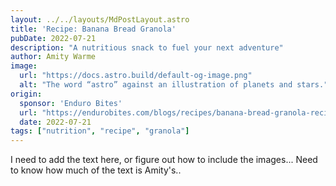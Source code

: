 ```yaml
---
layout: ../../layouts/MdPostLayout.astro
title: 'Recipe: Banana Bread Granola'
pubDate: 2022-07-21
description: "A nutritious snack to fuel your next adventure"
author: Amity Warme
image: 
  url: "https://docs.astro.build/default-og-image.png"
  alt: "The word “astro” against an illustration of planets and stars."
origin: 
  sponsor: 'Enduro Bites'
  url: "https://endurobites.com/blogs/recipes/banana-bread-granola-recipe"
  date: 2022-07-21
tags: ["nutrition", "recipe", "granola"]
---
```

I need to add the text here, or figure out how to include the images...
Need to know how much of the text is Amity's..
